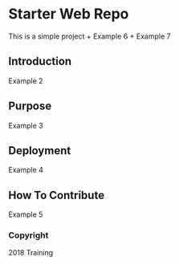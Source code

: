 # Starter Web Repo

This is a simple project + Example 6 + Example 7

## Introduction

Example 2

## Purpose

Example 3

## Deployment

Example 4

## How To Contribute

Example 5

### Copyright

2018 Training